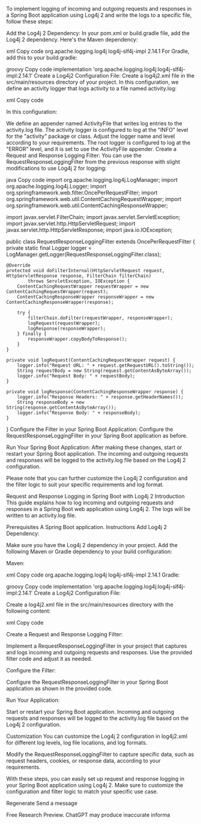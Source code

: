 To implement logging of incoming and outgoing requests and responses in a Spring Boot application using Log4j 2 and write the logs to a specific file, follow these steps:

Add the Log4j 2 Dependency:
In your pom.xml or build.gradle file, add the Log4j 2 dependency. Here's the Maven dependency:

xml
Copy code
<dependency>
    <groupId>org.apache.logging.log4j</groupId>
    <artifactId>log4j-slf4j-impl</artifactId>
    <version>2.14.1</version>
</dependency>
For Gradle, add this to your build.gradle:

groovy
Copy code
implementation 'org.apache.logging.log4j:log4j-slf4j-impl:2.14.1'
Create a Log4j2 Configuration File:
Create a log4j2.xml file in the src/main/resources directory of your project. In this configuration, we define an activity logger that logs activity to a file named activity.log:

xml
Copy code
<?xml version="1.0" encoding="UTF-8"?>
<Configuration status="INFO">
    <Appenders>
        <File name="ActivityFile" fileName="activity.log" append="true">
            <PatternLayout pattern="%d{HH:mm:ss.SSS} [%t] %-5level %logger{36} - %msg%n" />
        </File>
    </Appenders>
    <Loggers>
        <Logger name="activity" level="INFO" additivity="false">
            <AppenderRef ref="ActivityFile"/>
        </Logger>
        <Root level="ERROR">
            <AppenderRef ref="ActivityFile"/>
        </Root>
    </Loggers>
</Configuration>
In this configuration:

We define an appender named ActivityFile that writes log entries to the activity.log file.
The activity logger is configured to log at the "INFO" level for the "activity" package or class. Adjust the logger name and level according to your requirements.
The root logger is configured to log at the "ERROR" level, and it is set to use the ActivityFile appender.
Create a Request and Response Logging Filter:
You can use the RequestResponseLoggingFilter from the previous response with slight modifications to use Log4j 2 for logging:

java
Copy code
import org.apache.logging.log4j.LogManager;
import org.apache.logging.log4j.Logger;
import org.springframework.web.filter.OncePerRequestFilter;
import org.springframework.web.util.ContentCachingRequestWrapper;
import org.springframework.web.util.ContentCachingResponseWrapper;

import javax.servlet.FilterChain;
import javax.servlet.ServletException;
import javax.servlet.http.HttpServletRequest;
import javax.servlet.http.HttpServletResponse;
import java.io.IOException;

public class RequestResponseLoggingFilter extends OncePerRequestFilter {
    private static final Logger logger = LogManager.getLogger(RequestResponseLoggingFilter.class);

    @Override
    protected void doFilterInternal(HttpServletRequest request, HttpServletResponse response, FilterChain filterChain)
            throws ServletException, IOException {
        ContentCachingRequestWrapper requestWrapper = new ContentCachingRequestWrapper(request);
        ContentCachingResponseWrapper responseWrapper = new ContentCachingResponseWrapper(response);

        try {
            filterChain.doFilter(requestWrapper, responseWrapper);
            logRequest(requestWrapper);
            logResponse(responseWrapper);
        } finally {
            responseWrapper.copyBodyToResponse();
        }
    }

    private void logRequest(ContentCachingRequestWrapper request) {
        logger.info("Request URL: " + request.getRequestURL().toString());
        String requestBody = new String(request.getContentAsByteArray());
        logger.info("Request Body: " + requestBody);
    }

    private void logResponse(ContentCachingResponseWrapper response) {
        logger.info("Response Headers: " + response.getHeaderNames());
        String responseBody = new String(response.getContentAsByteArray());
        logger.info("Response Body: " + responseBody);
    }
}
Configure the Filter in your Spring Boot Application:
Configure the RequestResponseLoggingFilter in your Spring Boot application as before.

Run Your Spring Boot Application:
After making these changes, start or restart your Spring Boot application. The incoming and outgoing requests and responses will be logged to the activity.log file based on the Log4j 2 configuration.

Please note that you can further customize the Log4j 2 configuration and the filter logic to suit your specific requirements and log format.


Request and Response Logging in Spring Boot with Log4j 2
Introduction
This guide explains how to log incoming and outgoing requests and responses in a Spring Boot web application using Log4j 2. The logs will be written to an activity.log file.

Prerequisites
A Spring Boot application.
Instructions
Add Log4j 2 Dependency:

Make sure you have the Log4j 2 dependency in your project. Add the following Maven or Gradle dependency to your build configuration:

Maven:

xml
Copy code
<dependency>
    <groupId>org.apache.logging.log4j</groupId>
    <artifactId>log4j-slf4j-impl</artifactId>
    <version>2.14.1</version>
</dependency>
Gradle:

groovy
Copy code
implementation 'org.apache.logging.log4j:log4j-slf4j-impl:2.14.1'
Create a Log4j2 Configuration File:

Create a log4j2.xml file in the src/main/resources directory with the following content:

xml
Copy code
<?xml version="1.0" encoding="UTF-8"?>
<Configuration status="INFO">
    <Appenders>
        <File name="ActivityFile" fileName="activity.log" append="true">
            <PatternLayout pattern="%d{HH:mm:ss.SSS} [%t] %-5level %logger{36} - %msg%n" />
        </File>
    </Appenders>
    <Loggers>
        <Logger name="activity" level="INFO" additivity="false">
            <AppenderRef ref="ActivityFile"/>
        </Logger>
        <Root level="ERROR">
            <AppenderRef ref="ActivityFile"/>
        </Root>
    </Loggers>
</Configuration>
Create a Request and Response Logging Filter:

Implement a RequestResponseLoggingFilter in your project that captures and logs incoming and outgoing requests and responses. Use the provided filter code and adjust it as needed.

Configure the Filter:

Configure the RequestResponseLoggingFilter in your Spring Boot application as shown in the provided code.

Run Your Application:

Start or restart your Spring Boot application. Incoming and outgoing requests and responses will be logged to the activity.log file based on the Log4j 2 configuration.

Customization
You can customize the Log4j 2 configuration in log4j2.xml for different log levels, log file locations, and log formats.

Modify the RequestResponseLoggingFilter to capture specific data, such as request headers, cookies, or response data, according to your requirements.

With these steps, you can easily set up request and response logging in your Spring Boot application using Log4j 2. Make sure to customize the configuration and filter logic to match your specific use case.





Regenerate
Send a message

Free Research Preview. ChatGPT may produce inaccurate informa



